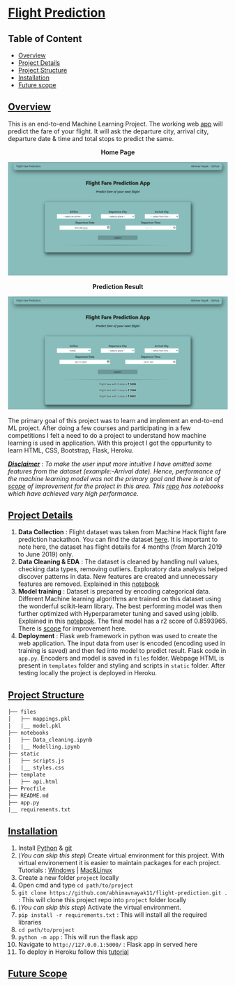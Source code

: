 # [Flight Prediction](https://tinyurl.com/flight-fare-prediction)

## Table of Content
  * [Overview](#overview)
  * [Project Details](#project-details)
  * [Project Structure](#project-structure)
  * [Installation](#installation)
  * [Future scope](#future-scope)

## [Overview](#table-of-content)
This is an end-to-end Machine Learning Project. The working web [app](https://tinyurl.com/flight-fare-prediction) will predict the fare of your flight. It will ask the departure city, arrival city, departure date & time and total stops to predict the same.   

**<p align="center">Home Page</p>**

![](images/Homepage1.PNG)

**<p align="center">Prediction Result</p>**

![](images/Homepage2.PNG)

The primary goal of this project was to learn and implement an end-to-end ML project. After doing a few courses and participating in a few competitions I felt a need to do a project to understand how machine learning is used in application. With this project I got the oppurtunity to learn HTML, CSS, Bootstrap, Flask, Heroku.   

_**<ins>Disclaimer</ins>**_ : _To make the user input more intuitive I have omitted some features from the dataset (example:-Arrival date)._ _Hence, performance of the machine learning model was not the primary goal and there is a lot of [scope](#scope) of improvement for the project in this area._
_This [repo](https://github.com/analyticsindiamagazine/MachineHack/tree/master/Hackathon_Solutions/Predict%20The%20Flight%20Ticket%20Price%20Hackathon) has notebooks which have achieved very high performance._

## [Project Details](#table-of-content)
1. **Data Collection** : Flight dataset was taken from Machine Hack flight fare prediction hackathon. You can find the dataset [here](https://www.kaggle.com/nikhilmittal/flight-fare-prediction-mh). It is important to note here, the dataset has flight details for 4 months (from March 2019 to June 2019) only. 
2. **Data Cleaning & EDA** : The dataset is cleaned by handling null values, checking data types, removing outliers. Exploratory data analysis helped discover patterns in data. New features are created and unnecessary features are removed. Explained in this [notebook](https://github.com/abhinavnayak11/flight-prediction/blob/main/notebooks/Data_Cleaning.ipynb)
3. **Model training** : Dataset is prepared by encoding categorical data. Different Machine learning algorithms are trained on this dataset using the wonderful scikit-learn library. The best performing model was then further optimized with Hyperparameter tuning and saved using joblib. Explained in this [notebook](https://github.com/abhinavnayak11/flight-prediction/blob/main/notebooks/Modelling.ipynb). The final model has a r2 score of 0.8593965. There is [scope](#scope) for improvement here.
4. **Deployment** : Flask web framework in python was used to create the web application. The input data from user is encoded (encoding used in training is saved) and then fed into model to predict result. Flask code in `app.py`. Encoders and model is saved in `files` folder. Webpage HTML is present in `templates` folder and styling and scripts in `static` folder. After testing locally the project is deployed in Heroku.

## [Project Structure](#table-of-content)
```
├── files
│   ├── mappings.pkl
│   |__ model.pkl
├── notebooks
│   ├── Data_cleaning.ipynb
│   |__ Modelling.ipynb
├── static
│   ├── scripts.js
│   |__ styles.css
├── template
│   ├── api.html
├── Procfile
├── README.md
├── app.py
|__ requirements.txt
```

## [Installation](#table-of-content)
1. Install [Python](https://www.python.org/downloads/) & [git](https://git-scm.com/downloads)
2. (_You can skip this step_) Create virtual environment for this project. With virtual environement it is easier to maintain packages for each project. Tutorials : [Windows](https://www.youtube.com/watch?v=APOPm01BVrk) | [Mac&Linux](https://www.youtube.com/watch?v=Kg1Yvry_Ydk)
3. Create a new folder `project` locally
4. Open cmd and type `cd path/to/project`
5. `git clone https://github.com/abhinavnayak11/flight-prediction.git .` : This will clone this project repo into `project` folder locally
6. (_You can skip this step_) Activate the virtual environment.
7. `pip install -r requirements.txt` : This will install all the required libraries
8. `cd path/to/project`
9. `python -m app` : This will run the flask app
10. Navigate to `http://127.0.0.1:5000/` : Flask app in served here
11. To deploy in Heroku follow this [tutorial](https://www.youtube.com/watch?v=mrExsjcvF4o)

## [Future Scope](#table-of-content)
